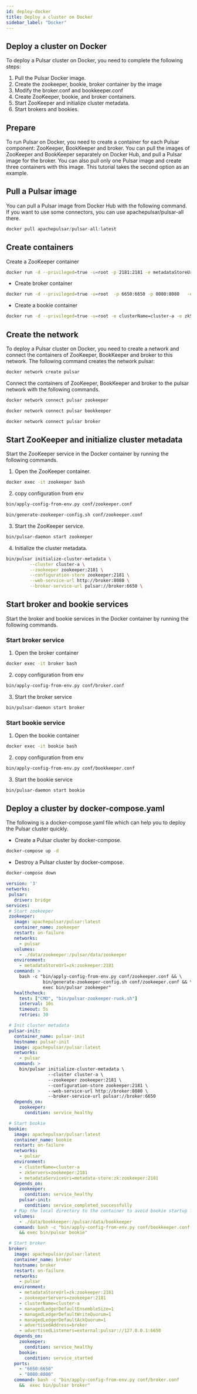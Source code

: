 ```yaml
---
id: deploy-docker
title: Deploy a cluster on Docker
sidebar_label: "Docker"
---
```

## Deploy a cluster on Docker
To deploy a Pulsar cluster on Docker, you need to complete the following steps:
1. Pull the Pulsar Docker image.
2. Create the zookeeper, bookie, broker container by the image
3. Modify the broker.conf and bookkeeper.conf
4. Create ZooKeeper, bookie, and broker containers.
5. Start ZooKeeper and initialize cluster metadata.
6. Start brokers and bookies.

## Prepare
To run Pulsar on Docker, you need to create a container for each Pulsar component: ZooKeeper, BookKeeper and broker. You can pull the images of ZooKeeper and BookKeeper separately on Docker Hub, and pull a Pulsar image for the broker. You can also pull only one Pulsar image and create three containers with this image. This tutorial takes the second option as an example.

## Pull a Pulsar image
You can pull a Pulsar image from Docker Hub with the following command. If you want to use some connectors, you can use apachepulsar/pulsar-all there.

```java
docker pull apachepulsar/pulsar-all:latest
```
## Create containers
Create a ZooKeeper container
```bash
docker run -d --privileged=true -u=root -p 2181:2181 -e metadataStoreUrl=zk:zookeeper:2181 -e cluster-name=cluster-a -e managedLedgerDefaultEnsembleSize=1 -e managedLedgerDefaultWriteQuorum=1 -e managedLedgerDefaultAckQuorum=1 --name zookeeper apachepulsar/pulsar-all:latest /bin/bash
```

* Create broker container

```bash
docker run -d --privileged=true -u=root  -p 6650:6650 -p 8080:8080   -e metadataStoreUrl=zk:zookeeper:2181  -e zookeeperServers=zookeeper:2181 -e clusterName=cluster-a  -e managedLedgerDefaultEnsembleSize=1 -e managedLedgerDefaultWriteQuorum=1   -e managedLedgerDefaultAckQuorum=1 --name broker apachepulsar/pulsar-all:latest /bin/bash
```

* Create a bookie container

```bash
docker run -d --privileged=true -u=root -e clusterName=cluster-a -e zkServers=zookeeper:2181 -e metadataServiceUri=metadata-store:zk:zookeeper:2181  --name bookie apachepulsar/pulsar-all:latest /bin/bash
```
## Create the network
To deploy a Pulsar cluster on Docker, you need to create a network and connect the containers of ZooKeeper, BookKeeper and broker to this network. The following command creates the network pulsar:
```bash
docker network create pulsar
```
Connect the containers of ZooKeeper, BookKeeper and broker to the pulsar network with the following commands.

```bash
docker network connect pulsar zookeeper
```
```bash
docker network connect pulsar bookkeeper
```
```bash
docker network connect pulsar broker
```

## Start ZooKeeper and initialize cluster metadata
Start the ZooKeeper service in the Docker container by running the following commands.
1. Open the ZooKeeper container.
```bash
docker exec -it zookeeper bash
```

2. copy configuration from env
```bash
bin/apply-config-from-env.py conf/zookeeper.conf
```

```bash
bin/generate-zookeeper-config.sh conf/zookeeper.conf
```

3. Start the ZooKeeper service.
```bash
bin/pulsar-daemon start zookeeper
```

4. Initialize the cluster metadata.
```bash
bin/pulsar initialize-cluster-metadata \
         --cluster cluster-a \
         --zookeeper zookeeper:2181 \
         --configuration-store zookeeper:2181 \
         --web-service-url http://broker:8080 \
         --broker-service-url pulsar://broker:6650 \
```
## Start broker and bookie services
Start the broker and bookie services in the Docker container by running the following commands.
### Start broker service
1. Open the broker container
```bash
docker exec -it broker bash
```
2. copy configuration from env
```bash
bin/apply-config-from-env.py conf/broker.conf
```
3. Start the broker service
```bash
bin/pulsar-daemon start broker
```

### Start bookie service
1. Open the bookie container
```bash
docker exec -it bookie bash
```
2. copy configuration from env
```bash
bin/apply-config-from-env.py conf/bookkeeper.conf
```
3. Start the bookie service
```bash
bin/pulsar-daemon start bookie
```

## Deploy a cluster by docker-compose.yaml
The following is a docker-compose.yaml file which can help you to deploy the Pulsar cluster quickly.

* Create a Pulsar cluster by docker-compose.
```bash
docker-compose up -d
```
* Destroy a Pulsar cluster by docker-compose.
```bash
docker-compose down
```

```yaml
version: '3'
networks:
 pulsar:
   driver: bridge
services:
 # Start zookeeper
 zookeeper:
   image: apachepulsar/pulsar:latest
   container_name: zookeeper
   restart: on-failure
   networks:
     - pulsar
   volumes:
     - ./data/zookeeper:/pulsar/data/zookeeper
   environment:
     - metadataStoreUrl=zk:zookeeper:2181
   command: >
     bash -c "bin/apply-config-from-env.py conf/zookeeper.conf && \
              bin/generate-zookeeper-config.sh conf/zookeeper.conf && \
              exec bin/pulsar zookeeper"
   healthcheck:
     test: ["CMD", "bin/pulsar-zookeeper-ruok.sh"]
     interval: 10s
     timeout: 5s
     retries: 30

 # Init cluster metadata
 pulsar-init:
   container_name: pulsar-init
   hostname: pulsar-init
   image: apachepulsar/pulsar:latest
   networks:
     - pulsar
   command: >
     bin/pulsar initialize-cluster-metadata \
                --cluster cluster-a \
                --zookeeper zookeeper:2181 \
                --configuration-store zookeeper:2181 \
                --web-service-url http://broker:8080 \
                --broker-service-url pulsar://broker:6650
   depends_on:
     zookeeper:
       condition: service_healthy

 # Start bookie
 bookie:
   image: apachepulsar/pulsar:latest
   container_name: bookie
   restart: on-failure
   networks:
     - pulsar
   environment:
     - clusterName=cluster-a
     - zkServers=zookeeper:2181
     - metadataServiceUri=metadata-store:zk:zookeeper:2181
   depends_on:
     zookeeper:
       condition: service_healthy
     pulsar-init:
       condition: service_completed_successfully
   # Map the local directory to the container to avoid bookie startup failure due to insufficient container disks.
   volumes:
     - ./data/bookkeeper:/pulsar/data/bookkeeper
   command: bash -c "bin/apply-config-from-env.py conf/bookkeeper.conf
     && exec bin/pulsar bookie"

 # Start broker
 broker:
   image: apachepulsar/pulsar:latest
   container_name: broker
   hostname: broker
   restart: on-failure
   networks:
     - pulsar
   environment:
     - metadataStoreUrl=zk:zookeeper:2181
     - zookeeperServers=zookeeper:2181
     - clusterName=cluster-a
     - managedLedgerDefaultEnsembleSize=1
     - managedLedgerDefaultWriteQuorum=1
     - managedLedgerDefaultAckQuorum=1
     - advertisedAddress=broker
     - advertisedListeners=external:pulsar://127.0.0.1:6650
   depends_on:
     zookeeper:
       condition: service_healthy
     bookie:
       condition: service_started
   ports:
     - "6650:6650"
     - "8080:8080"
   command: bash -c "bin/apply-config-from-env.py conf/broker.conf
     &&  exec bin/pulsar broker"
```



